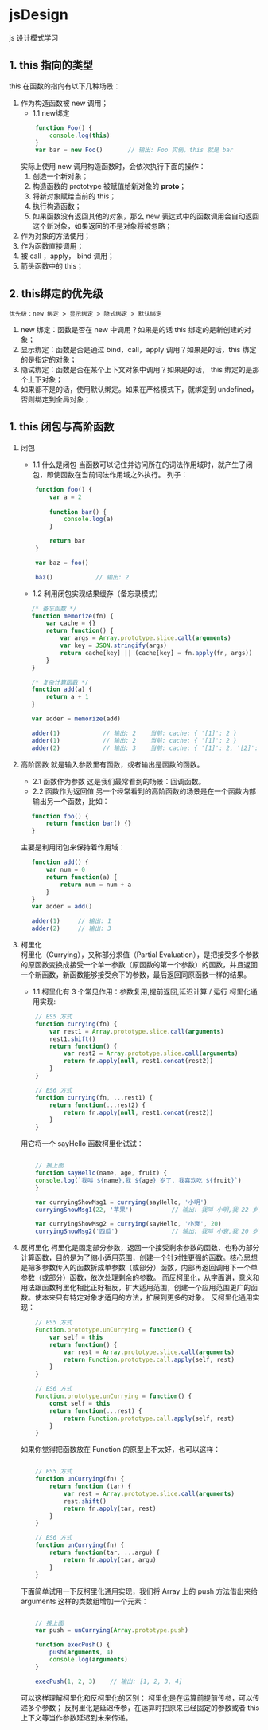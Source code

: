 # jsDesign
js 设计模式学习
## 1. this 指向的类型
this 在函数的指向有以下几种场景：
1.  作为构造函数被 new 调用；
    - 1.1 new绑定 
    ``` javascript
        function Foo() {
            console.log(this)
        }
        var bar = new Foo()       // 输出: Foo 实例，this 就是 bar

    ``` 
      实际上使用 new 调用构造函数时，会依次执行下面的操作：
      1.    创造一个新对象；
      2.    构造函数的 prototype 被赋值给新对象的 __proto__；
      3.    将新对象赋给当前的 this；
      4.    执行构造函数；
      5.    如果函数没有返回其他的对象，那么 new 表达式中的函数调用会自动返回这个新对象，如果返回的不是对象将被忽略；
2.  作为对象的方法使用；
3.  作为函数直接调用；
4.  被 call ，apply， bind 调用；
5.  箭头函数中的 this；
## 2. this绑定的优先级
    优先级：new 绑定 > 显示绑定 > 隐式绑定 > 默认绑定
1.  new 绑定：函数是否在 new 中调用？如果是的话 this 绑定的是新创建的对象；
2.  显示绑定：函数是否是通过 bind，call，apply 调用？如果是的话，this 绑定的是指定的对象；
3.  隐试绑定：函数是否在某个上下文对象中调用？如果是的话， this 绑定的是那个上下对象；
4.  如果都不是的话，使用默认绑定。如果在严格模式下，就绑定到 undefined， 否则绑定到全局对象；
## 1. this 闭包与高阶函数
1.  闭包
    - 1.1 什么是闭包
    当函数可以记住并访问所在的词法作用域时，就产生了闭包，即使函数在当前词法作用域之外执行。
    列子：
    ``` javascript
        function foo() {
            var a = 2
            
            function bar() {
                console.log(a)
            }

            return bar
        }

        var baz = foo()

        baz()            // 输出: 2

    ```
    - 1.2 利用闭包实现结果缓存（备忘录模式）
    
     ``` javascript
        /* 备忘函数 */
        function memorize(fn) {
            var cache = {}
            return function() {
                var args = Array.prototype.slice.call(arguments)
                var key = JSON.stringify(args)
                return cache[key] || (cache[key] = fn.apply(fn, args))
            }
        }

        /* 复杂计算函数 */
        function add(a) {
            return a + 1
        }

        var adder = memorize(add)

        adder(1)            // 输出: 2    当前: cache: { '[1]': 2 }
        adder(1)            // 输出: 2    当前: cache: { '[1]': 2 }
        adder(2)            // 输出: 3    当前: cache: { '[1]': 2, '[2]': 3 }

    ```
2.  高阶函数
    就是输入参数里有函数，或者输出是函数的函数。
    - 2.1 函数作为参数
    这是我们最常看到的场景：回调函数。
    - 2.2 函数作为返回值
    另一个经常看到的高阶函数的场景是在一个函数内部输出另一个函数，比如：
     ``` javascript
        function foo() {
            return function bar() {}
        }

     ```
     主要是利用闭包来保持着作用域：
     ``` javascript
        function add() {
            var num = 0
            return function(a) {
                return num = num + a
            }
        }
        var adder = add()

        adder(1)     // 输出: 1
        adder(2)     // 输出: 3

     ```
1.  柯里化     
    柯里化（Currying），又称部分求值（Partial Evaluation），是把接受多个参数的原函数变换成接受一个单一参数（原函数的第一个参数）的函数，并且返回一个新函数，新函数能够接受余下的参数，最后返回同原函数一样的结果。
    - 1.1 柯里化有 3 个常见作用：参数复用,提前返回,延迟计算 / 运行
    柯里化通用实现:
    ``` javascript
        // ES5 方式
        function currying(fn) {
            var rest1 = Array.prototype.slice.call(arguments)
            rest1.shift()
            return function() {
                var rest2 = Array.prototype.slice.call(arguments)
                return fn.apply(null, rest1.concat(rest2))
            }
        }

        // ES6 方式
        function currying(fn, ...rest1) {
            return function(...rest2) {
                return fn.apply(null, rest1.concat(rest2))
            }
        }

    ```
    用它将一个 sayHello  函数柯里化试试：
    ``` javascript

        // 接上面
        function sayHello(name, age, fruit) {
        console.log(`我叫 ${name},我 ${age} 岁了, 我喜欢吃 ${fruit}`)
        }

        var curryingShowMsg1 = currying(sayHello, '小明')
        curryingShowMsg1(22, '苹果')           // 输出: 我叫 小明,我 22 岁了, 我喜欢吃 苹果

        var curryingShowMsg2 = currying(sayHello, '小衰', 20)
        curryingShowMsg2('西瓜')               // 输出: 我叫 小衰,我 20 岁了, 我喜欢吃 西瓜

    ```
2.  反柯里化
    柯里化是固定部分参数，返回一个接受剩余参数的函数，也称为部分计算函数，目的是为了缩小适用范围，创建一个针对性更强的函数。核心思想是把多参数传入的函数拆成单参数（或部分）函数，内部再返回调用下一个单参数（或部分）函数，依次处理剩余的参数。
    而反柯里化，从字面讲，意义和用法跟函数柯里化相比正好相反，扩大适用范围，创建一个应用范围更广的函数。使本来只有特定对象才适用的方法，扩展到更多的对象。
    反柯里化通用实现：
    ``` javascript
        // ES5 方式
        Function.prototype.unCurrying = function() {
            var self = this
            return function() {
                var rest = Array.prototype.slice.call(arguments)
                return Function.prototype.call.apply(self, rest)
            }
        }

        // ES6 方式
        Function.prototype.unCurrying = function() {
            const self = this
            return function(...rest) {
                return Function.prototype.call.apply(self, rest)
            }
        }

    ```
    如果你觉得把函数放在 Function 的原型上不太好，也可以这样：

    ``` javascript

        // ES5 方式
        function unCurrying(fn) {
            return function (tar) {
                var rest = Array.prototype.slice.call(arguments)
                rest.shift()
                return fn.apply(tar, rest)
            }
        }

        // ES6 方式
        function unCurrying(fn) {
            return function(tar, ...argu) {
                return fn.apply(tar, argu)
            }
        }
    ```
    下面简单试用一下反柯里化通用实现，我们将 Array 上的 push  方法借出来给 arguments 这样的类数组增加一个元素：
    ``` javascript

        // 接上面
        var push = unCurrying(Array.prototype.push)

        function execPush() {
            push(arguments, 4)
            console.log(arguments)
        }

        execPush(1, 2, 3)    // 输出: [1, 2, 3, 4]

    ```
    可以这样理解柯里化和反柯里化的区别：
    柯里化是在运算前提前传参，可以传递多个参数；
    反柯里化是延迟传参，在运算时把原来已经固定的参数或者 this 上下文等当作参数延迟到未来传递。